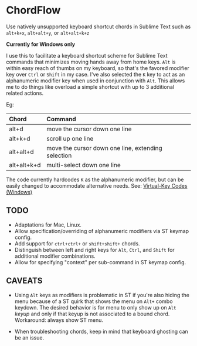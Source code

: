 ChordFlow
=========

Use natively unsupported keyboard shortcut chords in Sublime Text such as ```alt+k+x```, ```alt+alt+y```, or ```alt+alt+k+z```

**Currently for Windows only**

I use this to facilitate a keyboard shortcut scheme for Sublime Text commands that minimizes moving hands away from home keys. ```Alt``` is within easy reach of thumbs on my keyboard, so that's the favored modifier key over ```Ctrl``` or ```Shift``` in my case. I've also selected the ```K``` key to act as an alphanumeric modifier key when used in conjunction with ```Alt```. This allows me to do things like overload a simple shortcut with up to 3 additional related actions.

Eg:

| Chord       | Command                                               |
|:------------|:------------------------------------------------------|
| alt+d       | move the cursor down one line                         |
| alt+k+d     | scroll up one line                                    |
| alt+alt+d   | move the cursor down one line, extending selection    |
| alt+alt+k+d | multi-select down one line                            |


The code currently hardcodes ```K``` as the alphanumeric modifier, but can be easily changed to accommodate alternative needs. See: [Virtual-Key Codes (Windows)](http://msdn.microsoft.com/en-us/library/windows/desktop/dd375731.aspx)


TODO
----

- Adaptations for Mac, Linux.
- Allow specification/overriding of alphanumeric modifiers via ST keymap config. 
- Add support for ```ctrl+ctrl+``` or ```shift+shift+``` chords.
- Distinguish between left and right keys for ```Alt```, ```Ctrl```, and ```Shift``` for additional modifier combinations.
- Allow for specifying "context" per sub-command in ST keymap config.

CAVEATS
-------

- Using ```Alt``` keys as modifiers is problematic in ST if you're also hiding the menu because of a ST quirk that shows the menu on ```Alt+``` combo keydown. The desired behavior is for menu to only show up on ```Alt``` *keyup* and only if that keyup is not associated to a bound chord. Workaround: always show ST menu.

- When troubleshooting chords, keep in mind that keyboard ghosting can be an issue.
